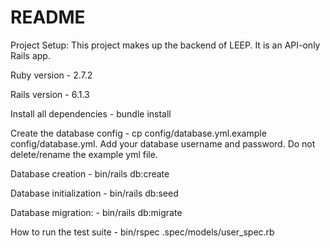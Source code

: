 # README
Project Setup:
This project makes up the backend of LEEP. It is an API-only Rails app.

Ruby version - 2.7.2

Rails version - 6.1.3

Install all dependencies - bundle install

Create the database config - cp config/database.yml.example config/database.yml. Add your database username and password. Do not delete/rename the example yml file.

Database creation - bin/rails db:create

Database initialization - bin/rails db:seed

Database migration: - bin/rails db:migrate

How to run the test suite - bin/rspec .spec/models/user_spec.rb